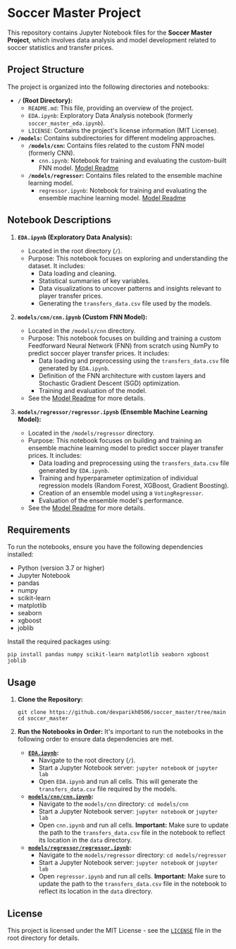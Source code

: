 # Soccer Master Project

This repository contains Jupyter Notebook files for the **Soccer Master Project**, which involves data analysis and model development related to soccer statistics and transfer prices.

## Project Structure

The project is organized into the following directories and notebooks:

*   **`/` (Root Directory):**
    *   `README.md`: This file, providing an overview of the project.
    *   `EDA.ipynb`: Exploratory Data Analysis notebook (formerly `soccer_master_eda.ipynb`).
    *   `LICENSE`: Contains the project's license information (MIT License).
*   **`/models`:** Contains subdirectories for different modeling approaches.
    *   **`/models/cnn`:** Contains files related to the custom FNN model (formerly CNN).
        *   `cnn.ipynb`: Notebook for training and evaluating the custom-built FNN model. [Model Readme](models/cnn/README.md)
    *   **`/models/regressor`:** Contains files related to the ensemble machine learning model.
        *   `regressor.ipynb`: Notebook for training and evaluating the ensemble machine learning model. [Model Readme](models/regressor/README.md)

## Notebook Descriptions

1.  **`EDA.ipynb` (Exploratory Data Analysis):**
    *   Located in the root directory (`/`).
    *   Purpose: This notebook focuses on exploring and understanding the dataset. It includes:
        *   Data loading and cleaning.
        *   Statistical summaries of key variables.
        *   Data visualizations to uncover patterns and insights relevant to player transfer prices.
        *   Generating the `transfers_data.csv` file used by the models.

2.  **`models/cnn/cnn.ipynb` (Custom FNN Model):**
    *   Located in the `/models/cnn` directory.
    *   Purpose: This notebook focuses on building and training a custom Feedforward Neural Network (FNN) from scratch using NumPy to predict soccer player transfer prices. It includes:
        *   Data loading and preprocessing using the `transfers_data.csv` file generated by `EDA.ipynb`.
        *   Definition of the FNN architecture with custom layers and Stochastic Gradient Descent (SGD) optimization.
        *   Training and evaluation of the model.
    *   See the [Model Readme](models/cnn/README.md) for more details.

3.  **`models/regressor/regressor.ipynb` (Ensemble Machine Learning Model):**
    *   Located in the `/models/regressor` directory.
    *   Purpose: This notebook focuses on building and training an ensemble machine learning model to predict soccer player transfer prices. It includes:
        *   Data loading and preprocessing using the `transfers_data.csv` file generated by `EDA.ipynb`.
        *   Training and hyperparameter optimization of individual regression models (Random Forest, XGBoost, Gradient Boosting).
        *   Creation of an ensemble model using a `VotingRegressor`.
        *   Evaluation of the ensemble model's performance.
    *   See the [Model Readme](models/regressor/README.md) for more details.

## Requirements

To run the notebooks, ensure you have the following dependencies installed:

*   Python (version 3.7 or higher)
*   Jupyter Notebook
*   pandas
*   numpy
*   scikit-learn
*   matplotlib
*   seaborn
*   xgboost
*   joblib

Install the required packages using:

```
pip install pandas numpy scikit-learn matplotlib seaborn xgboost joblib
```
## Usage

1.  **Clone the Repository:**
    ```
    git clone https://github.com/devparikh0506/soccer_master/tree/main
    cd soccer_master
    ```

2.  **Run the Notebooks in Order:** It's important to run the notebooks in the following order to ensure data dependencies are met.

    *   **[`EDA.ipynb`](EDA.ipynb):**
        *   Navigate to the root directory (`/`).
        *   Start a Jupyter Notebook server: `jupyter notebook` or `jupyter lab`
        *   Open `EDA.ipynb` and run all cells. This will generate the `transfers_data.csv` file required by the models.
    *   **[`models/cnn/cnn.ipynb`](models/cnn/cnn.ipynb):**
        *   Navigate to the `models/cnn` directory: `cd models/cnn`
        *   Start a Jupyter Notebook server: `jupyter notebook` or `jupyter lab`
        *   Open `cnn.ipynb` and run all cells.  **Important:** Make sure to update the path to the `transfers_data.csv` file in the notebook to reflect its location in the `data` directory.
    *   **[`models/regressor/regressor.ipynb`](models/regressor/regressor.ipynb):**
        *   Navigate to the `models/regressor` directory: `cd models/regressor`
        *   Start a Jupyter Notebook server: `jupyter notebook` or `jupyter lab`
        *   Open `regressor.ipynb` and run all cells. **Important:** Make sure to update the path to the `transfers_data.csv` file in the notebook to reflect its location in the `data` directory.

## License

This project is licensed under the MIT License - see the [`LICENSE`](LICENSE) file in the root directory for details.